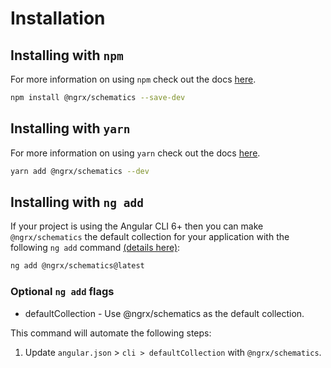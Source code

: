 # Installation

## Installing with `npm`

For more information on using `npm` check out the docs <a href="https://docs.npmjs.com/cli/install" target="_blank">here</a>.

```sh
npm install @ngrx/schematics --save-dev
```

## Installing with `yarn`

For more information on using `yarn` check out the docs <a href="https://yarnpkg.com/getting-started/usage#installing-all-the-dependencies" target="_blank">here</a>.

```sh
yarn add @ngrx/schematics --dev
```

## Installing with `ng add`

If your project is using the Angular CLI 6+ then you can make `@ngrx/schematics` the default collection for your application with the following `ng add` command <a href="https://angular.io/cli/add" target="_blank">(details here)</a>:

```sh
ng add @ngrx/schematics@latest
```

### Optional `ng add` flags

* defaultCollection - Use @ngrx/schematics as the default collection.

This command will automate the following steps:

1. Update `angular.json` > `cli > defaultCollection` with `@ngrx/schematics`.
